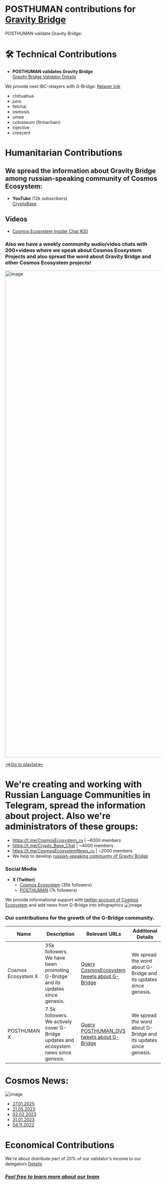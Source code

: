 # POSTHUMAN contributions for [Gravity Bridge](https://www.gravitybridge.net/)

POSTHUMAN validate Gravity Bridge: 
# 🛠 Technical Contributions
- **POSTHUMAN validates Gravity Bridge**  
  [Gravity Bridge Validator Details](https://www.mintscan.io/gravity-bridge/validators/gravityvaloper1epfpvqsc34sfserdx8x4t3aszdkar3w684fwr6)

We provide next IBC-relayers with G-Bridge: 
[Relayer link](https://www.mintscan.io/gravity-bridge/account/gravity1jdfl8aa2cpzq9ufe3y6awyp6m9d65yy57tv2z4)
- chihuahua
- juno
- fetchai
- osmosis
- umee
- colosseum (firmachain)
- injective
- crescent

# Humanitarian Contributions
  
## We spread the information about Gravity Bridge among russian-speaking community of Cosmos Ecosystem:
- **YouTube** (12k subscribers)  
  [CryptoBase](https://www.youtube.com/@CRYPTOBASED)

## Videos
- [Cosmos Ecosystem Insider Chat #20](https://www.youtube.com/watch?v=j1l7mq2jKn8)

### Also we have a weekly community audio/video chats with 200+videos where we speak about Cosmos Ecosystem Projects and also spread the word about Gravity Bridge and other Cosmos Ecosystem projects! 
<img width="2585" height="1572" alt="image" src="https://github.com/user-attachments/assets/840856a4-0856-47b1-a3df-f54635130e7e" />

[==>Go to playlist<==](https://youtube.com/playlist?list=PLgQFzABJoJYx-lwnvZwKjDqsDxiccjP-G)

# We're creating and working with Russian Language Communities in Telegram, spread the information about project. Also we're administrators of these groups:

- https://t.me/CosmosEcosystem_ru | ~6000 members
- https://t.me/Crypto_Base_Chat |  ~4000 members
- https://t.me/CosmosEcosystemNews_ru |  ~2000 members
- We help to develop [russian-speaking community of Gravity Bridge](https://t.me/gravitybridge_rus)

### Social Media
- **X (Twitter)**  
  - [Cosmos Ecosystem](https://x.com/CosmosEcosystem) (35k followers)  
  - [POSTHUMAN](https://x.com/POSTHUMAN_DVS) (7k followers)

We provide informational support with [twitter account of Cosmos Ecosystem](https://twitter.com/CosmosEcosystem/) and add news from G-Bridge into infographics
![image](https://github.com/Validator-POSTHUMAN/contributions/assets/38581319/98d640a7-711d-4200-a46b-8424521b42c5)

  ### Our contributions for the growth of the G-Bridge community.

| Name               | Description                                              | Relevant URLs                                                                                      | Additional Details                                          |
|--------------------|-----------------------------------------------------------|---------------------------------------------------------------------------------------------------|--------------------------------------------------------------|
| Cosmos Ecosystem X | 35k followers. We have been promoting G-Bridge and its updates since genesis. | [Query CosmosEcosystem tweets about G-Bridge](https://x.com/search?q=from%3ACosmosEcosystem%20(gravity_bridge%20)&src=typed_query&f=live) | We spread the word about G-Bridge and its updates since genesis. |
| POSTHUMAN X        | 7.5k followers. We actively cover G-Bridge updates and ecosystem news since genesis. | [Query POSTHUMAN_DVS tweets about G-Bridge](https://x.com/search?q=from%3APOSTHUMAN_DVS%20(gravity_bridge%20)&src=typed_query&f=live) | We spread the word about G-Bridge and its updates since genesis. |

# Cosmos News:
![image](https://github.com/Validator-POSTHUMAN/contributions/assets/38581319/b18f905e-eb35-4328-bbb1-296c9926ec4f)

- [27.01.2025](https://x.com/CosmosEcosystem/status/1883884675124646234)
- [21.05.2023](https://x.com/CosmosEcosystem/status/1660278052939608066)
- [02.02.2023](https://x.com/CosmosEcosystem/status/1621132119912386561)
- [31.01.2023](https://x.com/CosmosEcosystem/status/1620391835846971399)
- [04.11.2022](https://x.com/CosmosEcosystem/status/1588563231861526528)

# Economical Contributions
 We're about distribute part of 20% of our validator's income to our delegators [Details](https://posthuman.digital/phmn)

 ### ***[Feel free to learn more about our team](https://posthuman.digital/team)***

